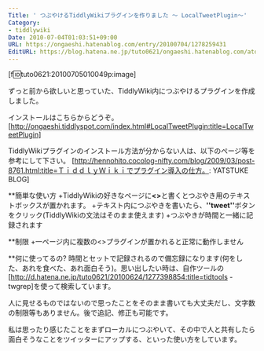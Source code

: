 ```yaml
---
Title: ' つぶやけるTiddlyWikiプラグインを作りました 〜 LocalTweetPlugin〜'
Category:
- tiddlywiki
Date: 2010-07-04T01:03:51+09:00
URL: https://ongaeshi.hatenablog.com/entry/20100704/1278259431
EditURL: https://blog.hatena.ne.jp/tuto0621/ongaeshi.hatenablog.com/atom/entry/6435922169449192960
---
```


[f:id:tuto0621:20100705010049p:image]

ずっと前から欲しいと思っていた、TiddlyWiki内につぶやけるプラグインを作成しました。

インストールはこちらからどうぞ。
[http://ongaeshi.tiddlyspot.com/index.html#LocalTweetPlugin:title=LocalTweetPlugin]

TiddlyWikiプラグインのインストール方法が分からない人は、以下のページ等を参考にして下さい。
[http://hennohito.cocolog-nifty.com/blog/2009/03/post-8761.html:title=ＴｉｄｄｌｙＷｉｋｉでプラグイン導入の仕方。: YATSTUKE BLOG]

**簡単な使い方
+TiddlyWikiの好きなページに<span style="font-weight:bold;"><<tweet>></span>と書くとつぶやき用のテキストボックスが置かれます。
+テキスト内につぶやきを書いたら、<span style="font-weight:bold;">''tweet''</span>ボタンをクリック(TiddlyWikiの文法はそのまま使えます)
+つぶやきが時間と一緒に記録されます

**制限
+一ページ内に複数の<<tweet>>プラグインが置かれると正常に動作しません

**何に使ってるの?
時間とセットで記録されるので備忘録になります(何をした、あれを食べた、あれ面白そう)。思い出したい時は、自作ツールの[http://d.hatena.ne.jp/tuto0621/20100624/1277398854:title=tidtools - twgrep]を使って検索しています。

人に見せるものではないので思ったことをそのまま書いても大丈夫だし、文字数の制限等もありません。後で追記、修正も可能です。

私は思ったり感じたことをまずローカルにつぶやいて、その中で人と共有したら面白そうなことをツイッターにアップする、といった使い方をしています。
